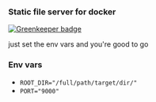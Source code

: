 ### Static file server for docker

[![Greenkeeper badge](https://badges.greenkeeper.io/kumavis/docker-static.svg)](https://greenkeeper.io/)

just set the env vars and you're good to go

### Env vars

* `ROOT_DIR="/full/path/target/dir/"`
* `PORT="9000"`
